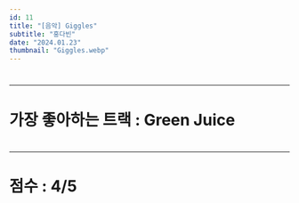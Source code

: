 ```yaml
---
id: 11
title: "[음악] Giggles"
subtitle: "홍다빈"
date: "2024.01.23"
thumbnail: "Giggles.webp"
---
```

#
---
#
# 가장 좋아하는 트랙 : Green Juice
#
---
#
# 점수 : 4/5
#
